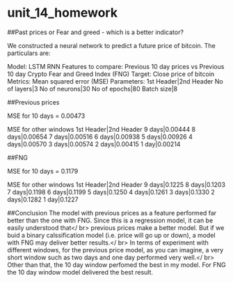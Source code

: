 # unit_14_homework

##Past prices or Fear and greed - which is a better indicator?

We constructed a neural network to predict a future price of bitcoin.
The particulars are:

Model: LSTM RNN
Features to compare: Previous 10 day prices vs Previous 10 day Crypto Fear and Greed Index (FNG)
Target: Close price of bitcoin
Metrics: Mean squared error (MSE)
Parameters:
1st Header|2nd Header
No of layers|3
No of neurons|30
No of epochs|80
Batch size|8

##Previous prices

MSE for 10 days = 0.00473

MSE for other windows
1st Header|2nd Header
9 days|0.00444
8 days|0.00654
7 days|0.00516
6 days|0.00938
5 days|0.00926
4 days|0.00570
3 days|0.00574
2 days|0.00415
1 day|0.00214

##FNG

MSE for 10 days = 0.1179

MSE for other windows
1st Header|2nd Header
9 days|0.1225
8 days|0.1203
7 days|0.1198
6 days|0.1199
5 days|0.1250
4 days|0.1261
3 days|0.1330
2 days|0.1282
1 day|0.1227

##Conclusion
The model with previous prices as a feature performed far better than the one with FNG.  Since this is a regression model, it can be easily understood that</ br>
previous prices make a better model. But if we buid a binary calssification model (i.e. price will go up or down), a model with FNG may deliver better results.</ br>
In terms of experiment with different windows, for the previous price model, as you can imagine, a very short window such as two days and one day performed very well.</ br>
Other than that, the 10 day window perfomed the best in my model. For FNG the 10 day window model delivered the best result.



